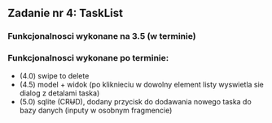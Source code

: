 ## Zadanie nr 4: TaskList  

### **Funkcjonalnosci wykonane na 3.5 (w terminie)**  

### **Funkcjonalnosci wykonane po terminie:**
* (4.0) swipe to delete
* (4.5) model + widok (po kliknieciu w dowolny element listy wyswietla sie dialog z detalami taska)  
* (5.0) sqlite (CR~~U~~D), dodany przycisk do dodawania nowego taska do bazy danych (inputy w osobnym fragmencie)  

